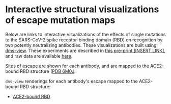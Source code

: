 # Interactive structural visualizations of escape mutation maps

Below are links to interactive visualizations of the effects of single mutations to the SARS-CoV-2 spike receptor-binding domain (RBD) on recognition by two potently neutralizing antibodies. These visualizations are built using [dms-view](https://dms-view.github.io/docs/). These experiments are described in [this pre-print [INSERT LINK]](), and raw data are available [here](https://github.com/jbloomlab/SARS-CoV-2-RBD_MAP_AZ_Abs/blob/main/results/supp_data/AZ_cocktail_raw_data.csv).

Sites of escape are shown for each antibody, and are mapped to the ACE2-bound RBD structure ([PDB 6M0J](https://www.rcsb.org/structure/6M0J). 

`dms-view` renderings for each antibody's escape mapped to the ACE2-bound RBD structure:
 - <a href="https://dms-view.github.io/?markdown-url=https%3A%2F%2Fraw.githubusercontent.com%2Fjbloomlab%2FSARS-CoV-2-RBD_MAP_AZ_Abs%2Fmain%2Fdata%2Fdms-view_metadata.md&pdb-url=https%3A%2F%2Fraw.githubusercontent.com%2Fjbloomlab%2FSARS-CoV-2-RBD_MAP_AZ_Abs%2Fmain%2Fdata%2Fpdbs%2F6M0J.pdb&data-url=https%3A%2F%2Fraw.githubusercontent.com%2Fjbloomlab%2FSARS-CoV-2-RBD_MAP_AZ_Abs%2Fmain%2Fresults%2Fsupp_data%2FAZ_cocktail_6m0j_dms-view_data.csv&condition=COV2-2130&site_metric=site_total+escape&mutation_metric=mut_escape+color+ACE2+bind&selected_sites=346%2C444%2C445%2C446%2C447%2C448%2C449%2C450%2C476%2C486%2C487%2C489%2C494&protein-data-color=&protein-other-color=pink" target="_blank">ACE2-bound RBD</a> 

 